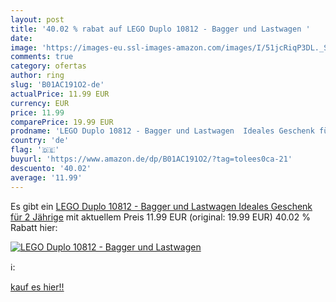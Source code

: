 ```yaml
---
layout: post
title: '40.02 % rabat auf LEGO Duplo 10812 - Bagger und Lastwagen '
date: 
image: 'https://images-eu.ssl-images-amazon.com/images/I/51jcRiqP3DL._SL200_.jpg'
comments: true
category: ofertas
author: ring
slug: 'B01AC191O2-de'
actualPrice: 11.99 EUR
currency: EUR
price: 11.99
comparePrice: 19.99 EUR
prodname: 'LEGO Duplo 10812 - Bagger und Lastwagen  Ideales Geschenk für 2 Jährige'
country: 'de'
flag: '🇩🇪'
buyurl: 'https://www.amazon.de/dp/B01AC191O2/?tag=tolees0ca-21'
descuento: '40.02'
average: '11.99'
---
```


Es gibt ein [LEGO Duplo 10812 - Bagger und Lastwagen  Ideales Geschenk für 2 Jährige](https://www.amazon.de/dp/B01AC191O2/?tag=tolees0ca-21) mit aktuellem Preis 11.99 EUR (original: 19.99 EUR) 40.02 % Rabatt hier:

[![LEGO Duplo 10812 - Bagger und Lastwagen ](https://images-eu.ssl-images-amazon.com/images/I/51jcRiqP3DL._SL200_.jpg)](https://www.amazon.de/dp/B01AC191O2/?tag=tolees0ca-21)

ℹ️:


[kauf es hier!!](https://www.amazon.de/dp/B01AC191O2/?tag=tolees0ca-21)
